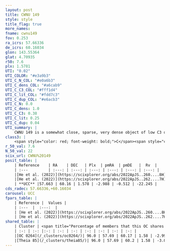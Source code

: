 ```yaml
---
layout: post
title: CWNU 149
style: style
title_flag: true
more_names: 
fname: cwnu149
fov: 0.253
ra_icrs: 57.66336
de_icrs: 60.16034
glon: 143.55364
glat: 4.70935
r50: 7.6
plx: 1.5781
UTI: "0.02"
UTI_COLOR: "#e3a9b3"
UTI_C_N_COL: "#e0a6b3"
UTI_C_dens_COL: "#a6cab9"
UTI_C_C3_COL: "#fff1d4"
UTI_C_lit_COL: "#fdd7c3"
UTI_C_dup_COL: "#e6acb3"
UTI_C_N: 0.0
UTI_C_dens: 1.0
UTI_C_C3: 0.38
UTI_C_lit: 0.25
UTI_C_dup: 0.04
UTI_summary: |
    CWNU 149 is a somewhat close, sparse, very dense object of low C3 quality. It was recently reported in the literature.<br><br><span style="color: #99180f; font-weight: bold;">Warning: </span>This is very likely a duplicate object, which shares a large percentage of members with at least one previously reported entry.<br><br><span style="color: #99180f; font-weight: bold;">Warning: </span>contains less than 25 stars with <i>P>0.5</i> estimated.
class3: |
    <span style="color: red; font-weight: bold;">C</span><span style="color: #FFC300; font-weight: bold;">B</span>
r_50_val: 7.6
N_50_val: 22
scix_url: CWNU%20149
posit_table: |
    | Reference    | RA    | DEC   | Plx  | pmRA  | pmDE   |  Rv  |
    | :---         | :---: | :---: | :---: | :---: | :---: | :---: |
    |[He et al. (2022)](https://scixplorer.org/abs/2022ApJS..260....8H) | 57.548 | 60.178 | 1.57 | -2.99 | -0.49 | -14.9 |
    |[He et al. (2022)](https://scixplorer.org/abs/2022ApJS..262....7H) | 57.658 | 60.21 | 1.609 | -2.988 | -0.512 | -- |
    | **UCC** |57.663 | 60.16 | 1.578 | -2.988 | -0.512 | -22.245 | 
cds_radec: 57.66336,+60.16034
carousel: UCC
fpars_table: |
    | Reference |  Values |
    | :---  |  :---:  |
    | [He et al. (2022)](https://scixplorer.org/abs/2022ApJS..260....8H) | `AG=0.85, m-M=9.15, logAge=7.5, Z=0.022` |
    | [He et al. (2022)](https://scixplorer.org/abs/2022ApJS..262....7H) | `A0=1.05, logAge=7.6` |
shared_table: |
    | Cluster | <span title="Percentage of members that this OC shares with the ones listed">%</span>   | RA   | DEC   | Plx   | pmRA  | pmDE  | Rv | UTI |
    | :-: | :-: |:-: | :-: | :-: | :-: | :-: | :-: | :-: |
    |[OC 0264](/_clusters/oc0264/)| 96.0 | 57.69 | 60.17 | 1.58 | -2.99 | -0.51 | -22.24 |0.35 |
    |[Theia 85](/_clusters/theia85/)| 96.0 | 57.69 | 60.2 | 1.58 | -3.0 | -0.46 | -22.25 |0.07 |
---
```

